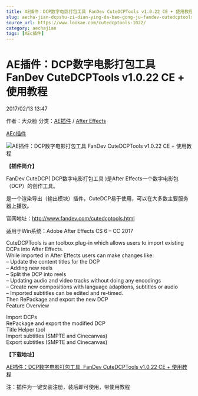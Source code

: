 ```yaml
---
title: AE插件：DCP数字电影打包工具 FanDev CuteDCPTools v1.0.22 CE + 使用教程
slug: aecha-jian-dcpshu-zi-dian-ying-da-bao-gong-ju-fandev-cutedcptools-v1-0-22-ce-shi-yong-jiao-cheng
source_url: https://www.lookae.com/cutedcptools-1022/
category: aechajian
tags: [AEc插件]
---
```

# AE插件：DCP数字电影打包工具 FanDev CuteDCPTools v1.0.22 CE + 使用教程

2017/02/13 13:47

作者：大众脸
分类：[AE插件](https://www.lookae.com/after-effects/aechajian/) / [After Effects](https://www.lookae.com/after-effects/)

[AEc插件](https://www.lookae.com/tag/aec%e6%8f%92%e4%bb%b6/)

![AE插件：DCP数字电影打包工具 FanDev CuteDCPTools v1.0.22 CE + 使用教程](https://www.lookae.com/wp-content/uploads/2016/10/FanDev-CuteDCPTools.jpg "AE插件：DCP数字电影打包工具 FanDev CuteDCPTools v1.0.22 CE + 使用教程-LookAE.com")

**【插件简介】**

FanDev CuteDCP( DCP数字电影打包工具 )是After Effects一个数字电影包（DCP）的创作工具。

是一个渲染导出（输出模块）插件，CuteDCP易于使用，可以在大多数主要服务器上播放。

官网地址：http://www.fandev.com/cutedcptools.html

适用于Win系统：Adobe After Effects CS 6 – CC 2017

CuteDCPTools is an toolbox plug-in which allows users to import existing DCPs into After Effects.  
While imported in After Effects users can make changes like:  
– Update the content titles for the DCP  
– Adding new reels  
– Split the DCP into reels  
– Updating audio and video tracks without doing any encodings  
– Create new compositions with language adaptions, subtitles or audio  
– Imported subtitles can be edited and re-timed.  
Then RePackage and export the new DCP  
Feature Overview

Import DCPs  
RePackage and export the modified DCP  
Title Helper tool  
Import subtitles (SMPTE and Cinecanvas)  
Export subtitles (SMPTE and Cinecanvas)

**【下载地址】**

[AE插件：DCP数字电影打包工具  FanDev CuteDCPTools v1.0.22 CE + 使用教程](https://lookae.ctfile.com/fs/nk3171213366)

注：插件为一键安装注册，装后即可使用，带使用教程
